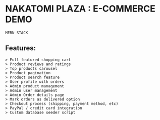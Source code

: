 # NAKATOMI PLAZA : E-COMMERCE DEMO
    MERN STACK


## Features:
    > Full featured shopping cart
    > Product reviews and ratings
    > Top products carousel
    > Product pagination
    > Product search feature
    > User profile with orders
    > Admin product management
    > Admin user management
    > Admin Order details page
    > Mark orders as delivered option
    > Checkout process (shipping, payment method, etc)
    > PayPal / credit card integration
    > Custom database seeder script
